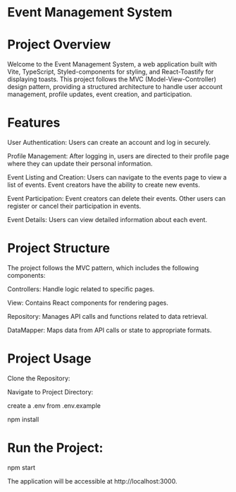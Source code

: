 # Event Management System
 
# Project Overview

Welcome to the Event Management System, a web application built with Vite, TypeScript, Styled-components for styling, and React-Toastify for displaying toasts. This project follows the MVC (Model-View-Controller) design pattern, providing a structured architecture to handle user account management, profile updates, event creation, and participation.

# Features

User Authentication:
  Users can create an account and log in securely.

Profile Management:
  After logging in, users are directed to their profile page where they can update their personal information.

Event Listing and Creation:
  Users can navigate to the events page to view a list of events.
  Event creators have the ability to create new events.

Event Participation:
  Event creators can delete their events.
  Other users can register or cancel their participation in events.

Event Details:
  Users can view detailed information about each event.

# Project Structure

The project follows the MVC pattern, which includes the following components:

  Controllers:
    Handle logic related to specific pages.

  View:
    Contains React components for rendering pages.

  Repository:
     Manages API calls and functions related to data retrieval.

  DataMapper:
    Maps data from API calls or state to appropriate formats.

# Project Usage

Clone the Repository:

Navigate to Project Directory:

create a .env from .env.example

npm install

# Run the Project:
 npm start

The application will be accessible at http://localhost:3000.
